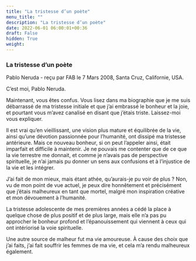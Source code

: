 ```yaml
---
title: "La tristesse d’un poète"
menu_title: ""
description: "La tristesse d’un poète"
date: 2022-06-01 06:00:01+00:36
draft: False
hidden: True
weight:
---
```

### La tristesse d’un poète

Pablo Neruda - reçu par FAB le 7 Mars 2008, Santa Cruz, Californie, USA.

C’est moi, Pablo Neruda.

Maintenant, vous êtes confus. Vous lisez dans ma biographie que je me suis débarrassé de ma tristesse initiale et que j’ai embrassé le bonheur et la joie, et pourtant vous m’avez canalisé en disant que j’étais triste. Laissez-moi vous expliquer.

Il est vrai qu’en vieillissant, une vision plus mature et équilibrée de la vie, ainsi qu’une dévotion passionnée pour l’humanité, ont dissipé ma tristesse antérieure. Mais ce nouveau bonheur, si on peut l’appeler ainsi, était imparfait et difficile à maintenir. Je ne pouvais me contenter que de ce que la vie terrestre me donnait, et comme je n’avais pas de perspective spirituelle, je n’ai jamais pu donner un sens aux confusions et à l’injustice de la vie et les intégrer.

J’ai fait de mon mieux, mais étant athée, qu’aurais-je pu voir de plus ? Non, vu de mon point de vue actuel, je peux dire honnêtement et précisément que j’étais malheureux en tant que mortel, malgré mon inspiration créative et mon dévouement à l’humanité.

La tristesse adolescente de mes premières années a cédé la place à quelque chose de plus positif et de plus large, mais elle n’a pas pu approcher le bonheur profond et l’épanouissement qui viennent à ceux qui ont intériorisé la voie spirituelle.

Une autre source de malheur fut ma vie amoureuse. À cause des choix que j’ai faits, j’ai fait souffrir les femmes de ma vie, et cela m’a rendu malheureux également.

